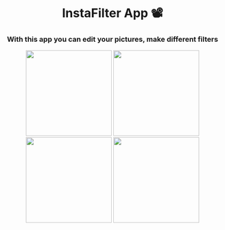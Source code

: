 <h1 align="center">InstaFilter App 📽️</h1>
<h3 align="center">With this app you can edit your pictures, make different filters</h3>

<p align="center">
  <img src="https://user-images.githubusercontent.com/98255061/223002613-06fe64b1-f7c3-49e5-8d88-98f5730c3dab.png" width="200" />
  <img src="https://user-images.githubusercontent.com/98255061/223002609-bf1465a6-12ed-4ea1-aad4-51b015828e7b.png" width="200" />
  <img src="https://user-images.githubusercontent.com/98255061/223002607-cb2a9fbd-706a-4169-ab00-62936836ca12.png" width="200" />
  <img src="https://user-images.githubusercontent.com/98255061/223002604-ad3d9180-bd2e-4342-b4af-135012794c0b.png" width="200" />
  </p>
